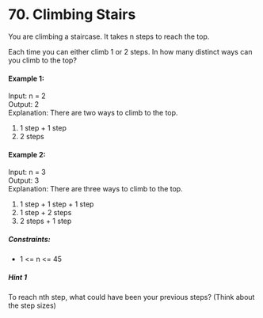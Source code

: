 # 70. Climbing Stairs

You are climbing a staircase. It takes n steps to reach the top.

Each time you can either climb 1 or 2 steps. In how many distinct ways can you climb to the top?

 

#### Example 1:

Input: n = 2  
Output: 2  
Explanation: There are two ways to climb to the top.  
1. 1 step + 1 step  
2. 2 steps

#### Example 2:

Input: n = 3  
Output: 3  
Explanation: There are three ways to climb to the top.  
1. 1 step + 1 step + 1 step  
2. 1 step + 2 steps  
3. 2 steps + 1 step
 

##### Constraints:

- 1 <= n <= 45

##### Hint 1
To reach nth step, what could have been your previous steps? (Think about the step sizes)